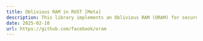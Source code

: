 ```yaml
---
title: Oblivious RAM in RUST [Meta]
description: This library implements an Oblivious RAM (ORAM) for secure enclave applications.
date: 2025-02-10
url: https://github.com/facebook/oram
---
```

